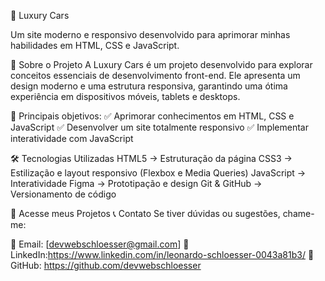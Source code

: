 🚗 Luxury Cars

Um site moderno e responsivo desenvolvido para aprimorar minhas habilidades em HTML, CSS e JavaScript.


🚀 Sobre o Projeto
A Luxury Cars é um projeto desenvolvido para explorar conceitos essenciais de desenvolvimento front-end. Ele apresenta um design moderno e uma estrutura responsiva, garantindo uma ótima experiência em dispositivos móveis, tablets e desktops.

🎯 Principais objetivos:
✅ Aprimorar conhecimentos em HTML, CSS e JavaScript
✅ Desenvolver um site totalmente responsivo
✅ Implementar interatividade com JavaScript


🛠️ Tecnologias Utilizadas
HTML5 → Estruturação da página
CSS3 → Estilização e layout responsivo (Flexbox e Media Queries)
JavaScript → Interatividade
Figma → Prototipação e design
Git & GitHub → Versionamento de código


🔗 Acesse meus Projetos
📞 Contato Se tiver dúvidas ou sugestões, chame-me:

📧 Email: [devwebschloesser@gmail.com] 🔗 LinkedIn:https://www.linkedin.com/in/leonardo-schloesser-0043a81b3/ 🐙 GitHub: https://github.com/devwebschloesser

